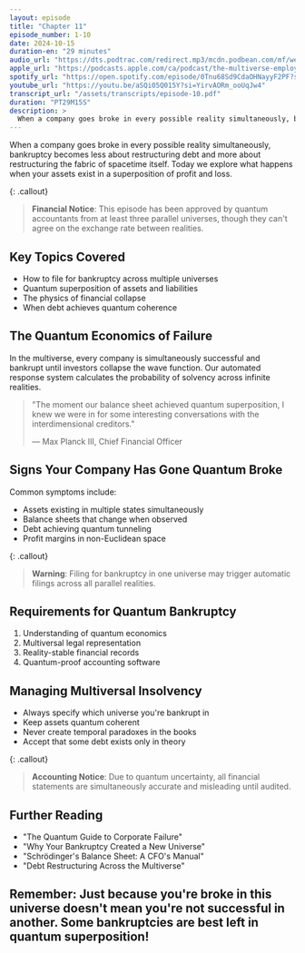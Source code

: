 ```yaml
---
layout: episode
title: "Chapter 11"
episode_number: 1-10
date: 2024-10-15
duration-en: "29 minutes"
audio_url: "https://dts.podtrac.com/redirect.mp3/mcdn.podbean.com/mf/web/738p4ubae5wf7yk2/E10_-_Chapter_119d1s3.mp3"
apple_url: "https://podcasts.apple.com/ca/podcast/the-multiverse-employee-handbook/id1764134739?i=1000673130576"
spotify_url: "https://open.spotify.com/episode/0Tnu68Sd9CdaOHNayyF2PF?si=sFI8Ij9SSLqbeb5XvM0-jQ"
youtube_url: "https://youtu.be/aSQi05Q015Y?si=YirvAORm_ooUqJw4"
transcript_url: "/assets/transcripts/episode-10.pdf"
duration: "PT29M15S"
description: >
  When a company goes broke in every possible reality simultaneously, bankruptcy becomes less about restructuring debt and more about restructuring the fabric of spacetime itself. Today we explore what happens when your assets exist in a superposition of profit and loss.
---
```


When a company goes broke in every possible reality simultaneously, bankruptcy becomes less about restructuring debt and more about restructuring the fabric of spacetime itself. Today we explore what happens when your assets exist in a superposition of profit and loss.

{: .callout}
> **Financial Notice**: This episode has been approved by quantum accountants
> from at least three parallel universes, though they can't agree on the
> exchange rate between realities.

## Key Topics Covered
* How to file for bankruptcy across multiple universes
* Quantum superposition of assets and liabilities
* The physics of financial collapse
* When debt achieves quantum coherence

## The Quantum Economics of Failure
In the multiverse, every company is simultaneously successful and bankrupt until investors collapse the wave function. Our automated response system calculates the probability of solvency across infinite realities.

> "The moment our balance sheet achieved quantum superposition, I knew we
> were in for some interesting conversations with the interdimensional creditors."
>
> — Max Planck III, Chief Financial Officer

## Signs Your Company Has Gone Quantum Broke
Common symptoms include:
* Assets existing in multiple states simultaneously
* Balance sheets that change when observed
* Debt achieving quantum tunneling
* Profit margins in non-Euclidean space

{: .callout}
> **Warning**: Filing for bankruptcy in one universe may trigger automatic
> filings across all parallel realities.

## Requirements for Quantum Bankruptcy
1. Understanding of quantum economics
2. Multiversal legal representation
3. Reality-stable financial records
4. Quantum-proof accounting software

## Managing Multiversal Insolvency
* Always specify which universe you're bankrupt in
* Keep assets quantum coherent
* Never create temporal paradoxes in the books
* Accept that some debt exists only in theory

{: .callout}
> **Accounting Notice**: Due to quantum uncertainty, all financial statements
> are simultaneously accurate and misleading until audited.

## Further Reading
* "The Quantum Guide to Corporate Failure"
* "Why Your Bankruptcy Created a New Universe"
* "Schrödinger's Balance Sheet: A CFO's Manual"
* "Debt Restructuring Across the Multiverse"

Remember: Just because you're broke in this universe doesn't mean you're not
successful in another. Some bankruptcies are best left in quantum superposition!
---
